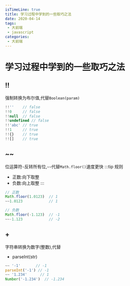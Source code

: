 ```yaml
---
isTimeLine: true
title: 学习过程中学到的一些取巧之法
date: 2020-04-14
tags:
 - 大前端
 - javascript
categories:
 - 大前端
---
```

# 学习过程中学到的一些取巧之法

## !!
强制转换为布尔值,代替``Boolean(param)``
```js
!!''    // false
!!0     // false
!!null  // false
!!undefined // false
!!'abc' // true
!!1     // true
!!{}    // true
!![]    // true
```

## ~~
位运算符``~``反转所有位,``~~``代替``Math.floor()``速度更快
:::tip 规则
* 正数:向下取整
* 负数:向上取整
:::
```js
// 正数
Math.floor(1.0123)  // 1
~~1.0123            // 1

// 负数
Math.floor(-1.123)  // -1
~~-1.123            // -2
```

## +
字符串转换为数字(整数),代替
* parseInt(str)
```js
~~ '-1'       // -1
parseInt('-1') // -1
~~ '1.234'      // 1
Number('-1.234')  // -1.234
```

<comment/>